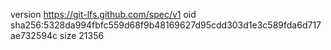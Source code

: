 version https://git-lfs.github.com/spec/v1
oid sha256:5328da994fbfc559d68f9b48169627d95cdd303d1e3c589fda6d717ae732594c
size 21356
